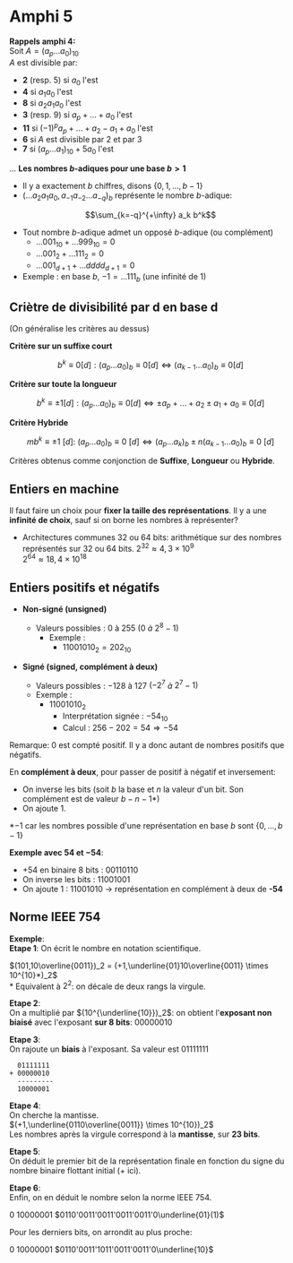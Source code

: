 # Amphi 5
**Rappels amphi 4:**  
Soit $A = (a_p\ldots a_0)_{10}$  
$A$ est divisible par:
 - **2** (resp. 5) si $a_0$ l'est
 - **4** si $a_1a_0$ l'est
 - **8** si $a_2a_1a_0$ l'est
 - **3** (resp. 9) si $a_p + \ldots + a_0$ l'est
 - **11** si $(-1)^p a_p + \ldots + a_2 - a_1 + a_0$ l'est
 - **6** si $A$ est divisible par 2 et par 3
 - **7** si $(a_p\ldots a_1)_{10} + 5a_0$ l'est


...
**Les nombres $b$-adiques pour une base $b > 1$**
 - Il y a exactement $b$ chiffres, disons $\{0, 1, \ldots, b-1\}$
 - $(\ldots a_{2} a_{1} a_{0}, a_{-1} a_{-2} \ldots a_{-q})_{b}$ représente le nombre $b$-adique:

$$\sum_{k=-q}^{+\infty} a_k b^k$$
 - Tout nombre $b$-adique admet un opposé $b$-adique (ou complément)
	 - $\ldots 001_{10} + \ldots 999_{10} = 0$
	 - $\ldots 001_2 + \ldots 111_2 = 0$
	 - $\ldots 001_{d+1} + \ldots dddd_{d+1} = 0$
 - Exemple : en base $b$, $-1 = \ldots 111_b$ (une infinité de $1$)

## Criètre de divisibilité par d en base d
(On généralise les critères au dessus)  

**Critère sur un suffixe court**

$$
b^k \equiv 0 [d]: (a_p \ldots a_0)_b \equiv 0 [d] \iff (a_{k-1} \ldots a_0)_b \equiv 0 [d]
$$

**Critère sur toute la longueur**

$$
b^k \equiv \pm 1 [d]: (a_p \ldots a_0)_b \equiv 0 [d] \iff \pm a_p + \ldots + a_2 \pm a_1 + a_0 \equiv 0 [d]
$$

**Critère Hybride**

$$
mb^k \equiv \pm 1 \ [d] :\ (a_p \ldots a_0)_b \equiv 0 \ [d] \iff (a_p \ldots a_k)_b \pm n(a_{k-1} \ldots a_0)_b \equiv 0 \ [d]
$$

Critères obtenus comme conjonction de **Suffixe**, **Longueur** ou **Hybride**.

## Entiers en machine

Il faut faire un choix pour **fixer la taille des représentations**. Il y a une **infinité de choix**, sauf si on borne les nombres à représenter?
- Architectures communes 32 ou 64 bits: arithmétique sur des nombres représentés sur 32 ou 64 bits.
$2^{32} \approx 4{,}3 \times 10^9$  
 $2^{64} \approx 18{,}4 \times 10^{18}$

## Entiers positifs et négatifs

- **Non-signé (unsigned)**  
    - Valeurs possibles : $0$  à  $255$  $(0$ $à$ $2^8 - 1)$  
        - Exemple :  
            - $11001010_2 = 202_{10}$

- **Signé (signed, complément à deux)**  
    - Valeurs possibles : $-128$ à $127$ $(-2^7$ $à$ $2^7 - 1)$  
    - Exemple :  
        - $11001010_2$  
            - Interprétation signée : $-54_{10}$  
            - Calcul : $256 - 202 = 54 \Rightarrow -54$

Remarque: 0 est compté positif. Il y a donc autant de nombres positifs que négatifs.


En **complément à deux**, pour passer de positif à négatif et inversement:
- On inverse les bits (soit $b$ la base et $n$ la valeur d'un bit. Son complément est de valeur $b-n-1$*)
- On ajoute 1.  


*$-1$ car les nombres possible d'une représentation en base $b$ sont $\{0, \ldots , b-1\}$  

**Exemple avec $54$ et $-54$**:
- +54 en binaire 8 bits : $00110110$
- On inverse les bits : $11001001$
- On ajoute 1 : $11001010$ → représentation en complément à deux de **-54**


## Norme IEEE 754

**Exemple**:  
**Etape 1**: On écrit le nombre en notation scientifique. 

$(101,10\overline{0011})_2 = (+1,\underline{01}10\overline{0011} \times 10^{10}*)_2$  
$*$ Equivalent à $2^2$: on décale de deux rangs la virgule.

**Etape 2**:  
On a multiplié par $(10^{\underline{10}})_2$: on obtient l'**exposant non biaisé** avec l'exposant **sur 8 bits**: $00000010$

**Etape 3**:  
On rajoute un **biais** à l'exposant. Sa valeur est $01111111$

```
  01111111
+ 00000010
  ---------
  10000001
```

**Etape 4**:  
On cherche la mantisse.  
$(+1,\underline{0110\overline{0011}} \times 10^{10})_2$   
Les nombres après la virgule correspond à la **mantisse**, sur **23 bits**.

**Etape 5**:  
On déduit le premier bit de la représentation finale en fonction du signe du nombre binaire flottant initial ($+$ ici).

**Etape 6**:  
Enfin, on en déduit le nombre selon la norme IEEE 754.

$0$ $10000001$ $0110'0011'0011'0011'0011'0\underline{01}(1)$  

Pour les derniers bits, on arrondit au plus proche:

$0$ $10000001$ $0110'0011'1011'0011'0011'0\underline{10}$
